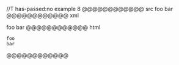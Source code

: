 //T has-passed:no
example 8
@@@@@@@@@@@@ src
    foo
	bar
@@@@@@@@@@@@ xml
<?xml version="1.0" encoding="UTF-8"?>
<!DOCTYPE document SYSTEM "CommonMark.dtd">
<document xmlns="http://commonmark.org/xml/1.0">
  <code_block>foo
bar
</code_block>
</document>
@@@@@@@@@@@@ html
<pre><code>foo
bar
</code></pre>
@@@@@@@@@@@@
